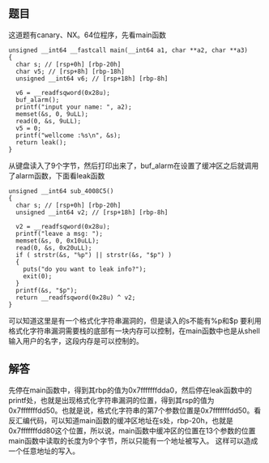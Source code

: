 ## 题目
这道题有canary、NX。64位程序，先看main函数
```
unsigned __int64 __fastcall main(__int64 a1, char **a2, char **a3)
{
  char s; // [rsp+0h] [rbp-20h]
  char v5; // [rsp+8h] [rbp-18h]
  unsigned __int64 v6; // [rsp+18h] [rbp-8h]

  v6 = __readfsqword(0x28u);
  buf_alarm();
  printf("input your name: ", a2);
  memset(&s, 0, 9uLL);
  read(0, &s, 9uLL);
  v5 = 0;
  printf("wellcome :%s\n", &s);
  return leak();
}
```
从键盘读入了9个字节，然后打印出来了，buf_alarm在设置了缓冲区之后就调用了alarm函数，下面看leak函数
```
unsigned __int64 sub_4008C5()
{
  char s; // [rsp+0h] [rbp-20h]
  unsigned __int64 v2; // [rsp+18h] [rbp-8h]

  v2 = __readfsqword(0x28u);
  printf("leave a msg: ");
  memset(&s, 0, 0x10uLL);
  read(0, &s, 0x20uLL);
  if ( strstr(&s, "%p") || strstr(&s, "$p") )
  {
    puts("do you want to leak info?");
    exit(0);
  }
  printf(&s, "$p");
  return __readfsqword(0x28u) ^ v2;
}
```
可以知道这里是有一个格式化字符串漏洞的，但是读入的s不能有%p和$p
要利用格式化字符串漏洞需要栈的底部有一块内存可以控制，在main函数中也是从shell输入用户的名字，这段内存是可以控制的。
## 解答
先停在main函数中，得到其rbp的值为0x7fffffffdda0，然后停在leak函数中的printf处，也就是出现格式化字符串漏洞的位置，得到其rsp的值为0x7fffffffdd50。也就是说，格式化字符串的第7个参数位置是0x7fffffffdd50。看反汇编代码，可以知道main函数的缓冲区地址在s处，rbp-20h，也就是0x7fffffffdd80这个位置，所以说，main函数中缓冲区的位置在13个参数的位置
main函数中读取的长度为9个字节，所以只能有一个地址被写入。
这样可以造成一个任意地址的写入。






